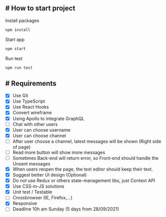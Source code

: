 ## # How to start project

Install packages

```bash
npm install
```

Start app

```bash
npm start
```

Run test

```bash
npm run test
```

## # Requirements
- [x] Use Git
- [x] Use TypeScript
- [x] Use React Hooks
- [x] Convert wireframe
- [x] Using Apollo to integrate GraphQL
- [ ] Chat with other users
- [x] User can choose username
- [x] User can choose channel
- [ ] After user choose a channel, latest messages will be shown (Right side of page)
- [ ] Read more button will show more messages
- [ ] Sometimes Back-end will return error, so Front-end should handle the Unsent messages
- [x] When users reopen the page, the text editor should keep their text.
- [x] Suggest better UI design (Optional)
- [x] Do not use Redux or others state-management libs, just Context API
- [x] Use CSS-in-JS solutions
- [x] Unit test / Testable
- [ ] Crossbrowser (IE, Firefox,...)
- [x] Responsive
- [ ] Deadline 10h am Sunday (5 days from 28/09/2021)
